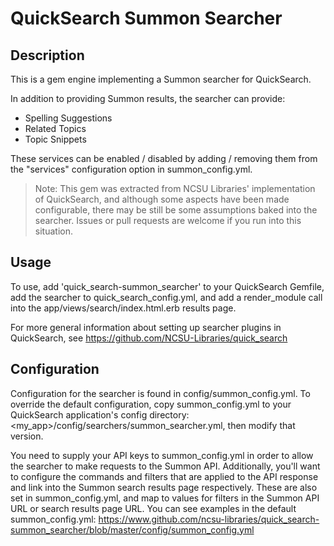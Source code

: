 # QuickSearch Summon Searcher

## Description

This is a gem engine implementing a Summon searcher for QuickSearch.

In addition to providing Summon results, the searcher can provide:

* Spelling Suggestions
* Related Topics
* Topic Snippets

These services can be enabled / disabled by adding / removing them from the "services" configuration option in summon_config.yml.

> Note: This gem was extracted from NCSU Libraries' implementation of QuickSearch, and although some aspects have been made configurable, there may be still be some assumptions baked into the searcher. Issues or pull requests are welcome if you run into this situation.


## Usage

To use, add 'quick_search-summon_searcher' to your QuickSearch Gemfile, add the searcher to quick_search_config.yml, and add a render_module call into the app/views/search/index.html.erb results page.

For more general information about setting up searcher plugins in QuickSearch, see https://github.com/NCSU-Libraries/quick_search

## Configuration

Configuration for the searcher is found in config/summon_config.yml. To override the default configuration, copy summon_config.yml to your QuickSearch application's config directory: <my_app>/config/searchers/summon_searcher.yml, then modify that version.

You need to supply your API keys to summon_config.yml in order to allow the searcher to make requests to the Summon API. Additionally, you'll want to configure the commands and filters that are applied to the API response and link into the Summon search results page respectively. These are also set in summon_config.yml, and map to values for filters in the Summon API URL or search results page URL. You can see examples in the default summon_config.yml: https://www.github.com/ncsu-libraries/quick_search-summon_searcher/blob/master/config/summon_config.yml

